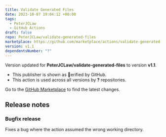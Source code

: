 ```yaml
---
title: Validate Generated Files
date: 2023-10-07 19:04:12 +00:00
tags:
  - PeterJCLaw
  - GitHub Actions
draft: false
repo: PeterJCLaw/validate-generated-files
marketplace: https://github.com/marketplace/actions/validate-generated-files
version: v1.1
dependentsNumber: "?"
---
```



Version updated for **PeterJCLaw/validate-generated-files** to version **v1.1**.
- This publisher is shown as erified by GitHub.
- This action is used across all versions by **?** repositories.

Go to the [GitHub Marketplace](https://github.com/marketplace/actions/validate-generated-files) to find the latest changes.

## Release notes

### Bugfix release

Fixes a bug where the action assumed the wrong working directory.

